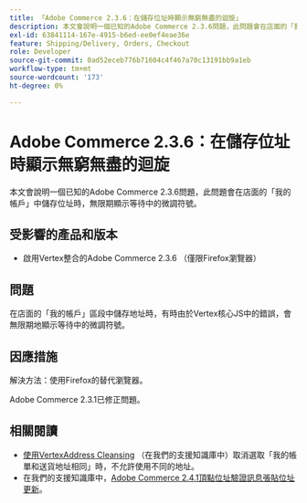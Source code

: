 ```yaml
---
title: 「Adobe Commerce 2.3.6：在儲存位址時顯示無窮無盡的迴旋」
description: 本文會說明一個已知的Adobe Commerce 2.3.6問題，此問題會在店面的「我的帳戶」中儲存位址時，無限期顯示等待中的微調符號。
exl-id: 63841114-167e-4915-b6ed-ee0ef4eae36e
feature: Shipping/Delivery, Orders, Checkout
role: Developer
source-git-commit: 0ad52eceb776b71604c4f467a70c13191bb9a1eb
workflow-type: tm+mt
source-wordcount: '173'
ht-degree: 0%

---
```


# Adobe Commerce 2.3.6：在儲存位址時顯示無窮無盡的迴旋

本文會說明一個已知的Adobe Commerce 2.3.6問題，此問題會在店面的「我的帳戶」中儲存位址時，無限期顯示等待中的微調符號。

## 受影響的產品和版本

* 啟用Vertex整合的Adobe Commerce 2.3.6 （僅限Firefox瀏覽器）

## 問題

在店面的「我的帳戶」區段中儲存地址時，有時由於Vertex核心JS中的錯誤，會無限期地顯示等待中的微調符號。

## 因應措施

解決方法：使用Firefox的替代瀏覽器。

Adobe Commerce 2.3.1已修正問題。

## 相關閱讀

* [使用VertexAddress Cleansing](/help/troubleshooting/miscellaneous/vertex-address-cleansing-different-addresses-not-allowed.md) （在我們的支援知識庫中）取消選取「我的帳單和送貨地址相同」時，不允許使用不同的地址。
* 在我們的支援知識庫中，[Adobe Commerce 2.4.1頂點位址驗證訊息張貼位址更新](/help/troubleshooting/miscellaneous/magento-2-4-1-vertex-address-validation-message-post-address-update.md)。
